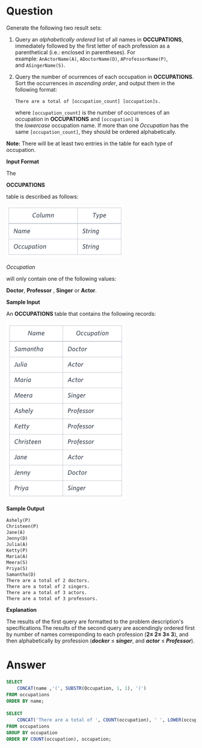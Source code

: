 # Question

Generate the following two result sets:

1. Query an *alphabetically ordered* list of all names in **OCCUPATIONS**, immediately followed by the first letter of each profession as a parenthetical (i.e.: enclosed in parentheses). For example: `AnActorName(A)`, `ADoctorName(D)`, `AProfessorName(P)`, and `ASingerName(S)`.
2. Query the number of ocurrences of each occupation in **OCCUPATIONS**. Sort the occurrences in *ascending order*, and output them in the following format:
    
    ```
    There are a total of [occupation_count] [occupation]s.
    
    ```
    
    where `[occupation_count]` is the number of occurrences of an occupation in **OCCUPATIONS** and `[occupation]` is the *lowercase* occupation name. If more than one *Occupation* has the same `[occupation_count]`, they should be ordered alphabetically.
    

**Note:** There will be at least two entries in the table for each type of occupation.

**Input Format**

The

**OCCUPATIONS**

table is described as follows:


![Untitled](../../../image/HackerRank/The_PADS/image_0.png)

*Occupation*

will only contain one of the following values:

**Doctor**, **Professor** , **Singer** or **Actor**.

**Sample Input**

An **OCCUPATIONS** table that contains the following records:

![Untitled](../../../image/HackerRank/The_PADS/image_1.png)

**Sample Output**

```
Ashely(P)
Christeen(P)
Jane(A)
Jenny(D)
Julia(A)
Ketty(P)
Maria(A)
Meera(S)
Priya(S)
Samantha(D)
There are a total of 2 doctors.
There are a total of 2 singers.
There are a total of 3 actors.
There are a total of 3 professors.
```

**Explanation**

The results of the first query are formatted to the problem description's specifications.The results of the second query are ascendingly ordered first by number of names corresponding to each profession (**2≤ 2≤ 3≤ 3**), and then alphabetically by profession (***docker*** ≤ ***singer***, and ***actor*** ≤ ***Professor***).

# Answer

```sql
SELECT
    CONCAT(name ,'(', SUBSTR(Occupation, 1, 1), ')')
FROM occupations
ORDER BY name;

SELECT 
    CONCAT('There are a total of ', COUNT(occupation), ' ', LOWER(occupation), 's.')
FROM occupations
GROUP BY occupation
ORDER BY COUNT(occupation), occupation;
```